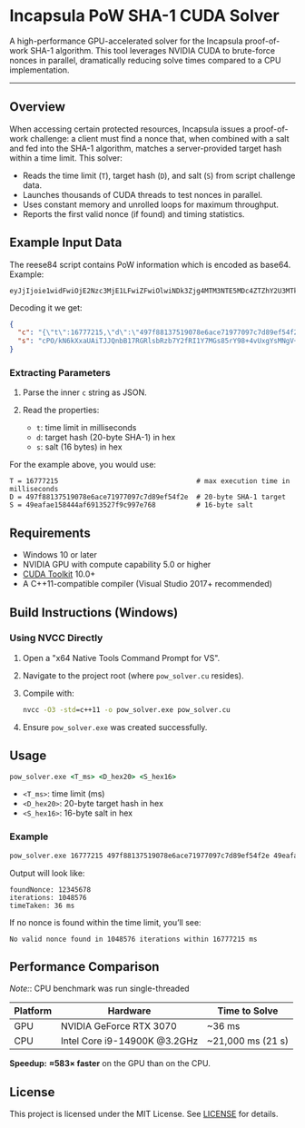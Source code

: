 # Incapsula PoW SHA-1 CUDA Solver

A high-performance GPU-accelerated solver for the Incapsula proof-of-work SHA-1 algorithm. This tool leverages NVIDIA CUDA to brute-force nonces in parallel, dramatically reducing solve times compared to a CPU implementation.

---

## Overview

When accessing certain protected resources, Incapsula issues a proof-of-work challenge: a client must find a nonce that, when combined with a salt and fed into the SHA-1 algorithm, matches a server-provided target hash within a time limit. This solver:

* Reads the time limit (`T`), target hash (`D`), and salt (`S`) from script challenge data.
* Launches thousands of CUDA threads to test nonces in parallel.
* Uses constant memory and unrolled loops for maximum throughput.
* Reports the first valid nonce (if found) and timing statistics.

## Example Input Data

The reese84 script contains PoW information which is encoded as base64. Example:
```
eyJjIjoie1widFwiOjE2Nzc3MjE1LFwiZFwiOlwiNDk3Zjg4MTM3NTE5MDc4ZTZhY2U3MTk3NzA5N2M3ZDg5ZWY1NGYyZVwiLFwic1wiOlwiNDllYWZhZTE1ODQ0NGFmNjkxMzUyN2Y5Yzk5N2U3NjhcIn0iLCJzIjoiY1BPL2tONmtYeGFVQWlUSkpRbmJCMTdSR1Jsc2JSemI3WTJmUkkxWTdNR3M4NXJZOTgrNHZVeGdZc01OZ1YrVVRDUmhGMHFPNlRWRjg5OTU1aExqckE2Wk96TFNaVUNGZDJNNUlHSHBBMWdNYmJiYzduNVN2bkFzSWNuRnlVcXRpa3J5Z3ZVRnppZ1pRR1l6In0=
```

Decoding it we get:
```json
{
  "c": "{\"t\":16777215,\"d\":\"497f88137519078e6ace71977097c7d89ef54f2e\",\"s\":\"49eafae158444af6913527f9c997e768\"}",
  "s": "cPO/kN6kXxaUAiTJJQnbB17RGRlsbRzb7Y2fRI1Y7MGs85rY98+4vUxgYsMNgV+UTCRhF0qO6TVF89955hLjrA6ZOzLSZUCFd2M5IGHpA1gMbbbc7n5SvnAsIcnFyUqtikrygvUFzigZQGYz"
}
```

### Extracting Parameters

1. Parse the inner `c` string as JSON.
2. Read the properties:

   * `t`: time limit in milliseconds
   * `d`: target hash (20-byte SHA-1) in hex
   * `s`: salt (16 bytes) in hex

For the example above, you would use:

```text
T = 16777215                                  # max execution time in milliseconds
D = 497f88137519078e6ace71977097c7d89ef54f2e  # 20-byte SHA-1 target
S = 49eafae158444af6913527f9c997e768          # 16-byte salt
```

## Requirements

* Windows 10 or later
* NVIDIA GPU with compute capability 5.0 or higher
* [CUDA Toolkit](https://developer.nvidia.com/cuda-toolkit) 10.0+
* A C++11-compatible compiler (Visual Studio 2017+ recommended)

## Build Instructions (Windows)

### Using NVCC Directly

1. Open a "x64 Native Tools Command Prompt for VS".

2. Navigate to the project root (where `pow_solver.cu` resides).

3. Compile with:

   ```bat
   nvcc -O3 -std=c++11 -o pow_solver.exe pow_solver.cu
   ```

4. Ensure `pow_solver.exe` was created successfully.

## Usage

```bat
pow_solver.exe <T_ms> <D_hex20> <S_hex16>
```

* `<T_ms>`: time limit (ms)
* `<D_hex20>`: 20-byte target hash in hex
* `<S_hex16>`: 16-byte salt in hex

### Example

```bat
pow_solver.exe 16777215 497f88137519078e6ace71977097c7d89ef54f2e 49eafae158444af6913527f9c997e768
```

Output will look like:

```
foundNonce: 12345678
iterations: 1048576
timeTaken: 36 ms
```

If no nonce is found within the time limit, you’ll see:

```
No valid nonce found in 1048576 iterations within 16777215 ms
```

## Performance Comparison
*Note:*: CPU benchmark was run single-threaded 

| Platform | Hardware                    | Time to Solve      |
| -------- | --------------------------- | ------------------ |
| GPU      | NVIDIA GeForce RTX 3070          | \~36 ms            |
| CPU      | Intel Core i9-14900K @3.2GHz | \~21,000 ms (21 s) |

**Speedup:** **≈583× faster** on the GPU than on the CPU.

## License

This project is licensed under the MIT License. See [LICENSE](LICENSE) for details.
